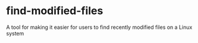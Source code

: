 # find-modified-files
A tool for making it easier for users to find recently modified files on a Linux system
